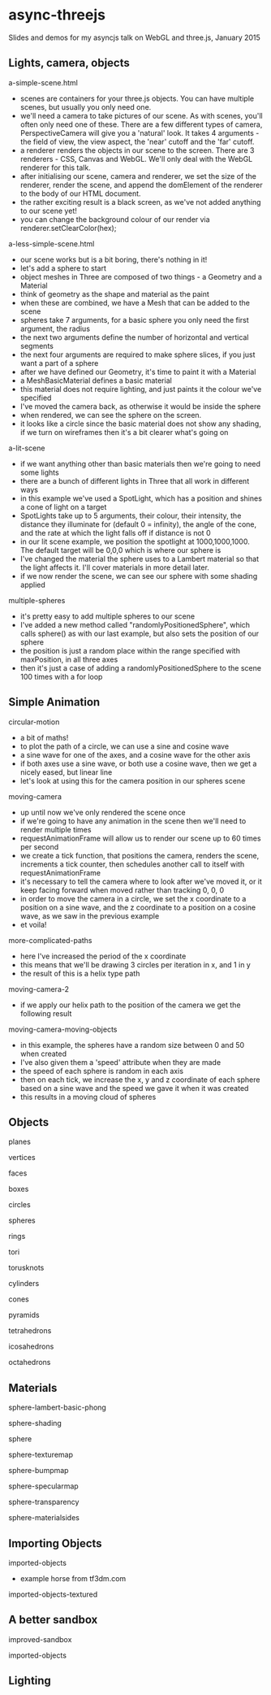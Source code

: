 async-threejs
=============

Slides and demos for my asyncjs talk on WebGL and three.js, January 2015

Lights, camera, objects
-----------------------

a-simple-scene.html
- scenes are containers for your three.js objects. You can have multiple scenes, but usually you only need one.
- we'll need a camera to take pictures of our scene. As with scenes, you'll often only need one of these. There are a few different types of camera, PerspectiveCamera will give you a 'natural' look. It takes 4 arguments - the field of view, the view aspect, the 'near' cutoff and the 'far' cutoff.
- a renderer renders the objects in our scene to the screen. There are 3 renderers - CSS, Canvas and WebGL. We'll only deal with the WebGL renderer for this talk.
- after initialising our scene, camera and renderer, we set the size of the renderer, render the scene, and append the domElement of the renderer to the body of our HTML document.
- the rather exciting result is a black screen, as we've not added anything to our scene yet!
- you can change the background colour of our render via renderer.setClearColor(hex);

a-less-simple-scene.html
- our scene works but is a bit boring, there's nothing in it!
- let's add a sphere to start
- object meshes in Three are composed of two things - a Geometry and a Material
- think of geometry as the shape and material as the paint
- when these are combined, we have a Mesh that can be added to the scene
- spheres take 7 arguments, for a basic sphere you only need the first argument, the radius
- the next two arguments define the number of horizontal and vertical segments
- the next four arguments are required to make sphere slices, if you just want a part of a sphere
- after we have defined our Geometry, it's time to paint it with a Material
- a MeshBasicMaterial defines a basic material
- this material does not require lighting, and just paints it the colour we've specified
- I've moved the camera back, as otherwise it would be inside the sphere
- when rendered, we can see the sphere on the screen.
- it looks like a circle since the basic material does not show any shading, if we turn on wireframes then it's a bit clearer what's going on

a-lit-scene
- if we want anything other than basic materials then we're going to need some lights
- there are a bunch of different lights in Three that all work in different ways
- in this example we've used a SpotLight, which has a position and shines a cone of light on a target
- SpotLights take up to 5 arguments, their colour, their intensity, the distance they illuminate for (default 0 = infinity), the angle of the cone, and the rate at which the light falls off if distance is not 0
- in our lit scene example, we position the spotlight at 1000,1000,1000. The default target will be 0,0,0 which is where our sphere is
- I've changed the material the sphere uses to a Lambert material so that the light affects it. I'll cover materials in more detail later.
- if we now render the scene, we can see our sphere with some shading applied

multiple-spheres
- it's pretty easy to add multiple spheres to our scene
- I've added a new method called "randomlyPositionedSphere", which calls sphere() as with our last example, but also sets the position of our sphere
- the position is just a random place within the range specified with maxPosition, in all three axes
- then it's just a case of adding a randomlyPositionedSphere to the scene 100 times with a for loop


Simple Animation
----------------

circular-motion
- a bit of maths!
- to plot the path of a circle, we can use a sine and cosine wave
- a sine wave for one of the axes, and a cosine wave for the other axis
- if both axes use a sine wave, or both use a cosine wave, then we get a nicely eased, but linear line
- let's look at using this for the camera position in our spheres scene

moving-camera
- up until now we've only rendered the scene once
- if we're going to have any animation in the scene then we'll need to render multiple times
- requestAnimationFrame will allow us to render our scene up to 60 times per second
- we create a tick function, that positions the camera, renders the scene, increments a tick counter, then schedules another call to itself with requestAnimationFrame
- it's necessary to tell the camera where to look after we've moved it, or it keep facing forward when moved rather than tracking 0, 0, 0
- in order to move the camera in a circle, we set the x coordinate to a position on a sine wave, and the z coordinate to a position on a cosine wave, as we saw in the previous example
- et voila!

more-complicated-paths
- here I've increased the period of the x coordinate
- this means that we'll be drawing 3 circles per iteration in x, and 1 in y
- the result of this is a helix type path

moving-camera-2
- if we apply our helix path to the position of the camera we get the following result

moving-camera-moving-objects
- in this example, the spheres have a random size between 0 and 50 when created
- I've also given them a 'speed' attribute when they are made
- the speed of each sphere is random in each axis
- then on each tick, we increase the x, y and z coordinate of each sphere based on a sine wave and the speed we gave it when it was created
- this results in a moving cloud of spheres


Objects
-------

planes

vertices

faces

boxes

circles

spheres

rings

tori

torusknots

cylinders

cones

pyramids

tetrahedrons

icosahedrons

octahedrons


Materials
---------

sphere-lambert-basic-phong

sphere-shading

sphere

sphere-texturemap

sphere-bumpmap

sphere-specularmap

sphere-transparency

sphere-materialsides


Importing Objects
-----------------

imported-objects
- example horse from tf3dm.com

imported-objects-textured


A better sandbox
----------------

improved-sandbox

imported-objects


Lighting
--------
